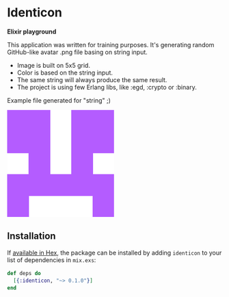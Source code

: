 # Identicon

**Elixir playground**

This application was written for training purposes. 
It's generating random GitHub-like avatar .png file basing on string input. 

* Image is built on 5x5 grid. 
* Color is based on the string input.
* The same string will always produce the same result.
* The project is using few Erlang libs, like :egd, :crypto or :binary. 

Example file generated for "string" ;)

![alt text](https://raw.githubusercontent.com/Kociamber/identicon/master/string.png "string.png")

## Installation

If [available in Hex](https://hex.pm/docs/publish), the package can be installed
by adding `identicon` to your list of dependencies in `mix.exs`:

```elixir
def deps do
  [{:identicon, "~> 0.1.0"}]
end
```
